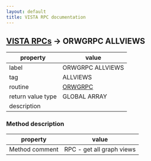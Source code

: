 ```yaml
---
layout: default
title: VISTA RPC documentation
---
```




## [VISTA RPCs](TableOfContent.md) &#8594; ORWGRPC ALLVIEWS 

 property | value 
--- | --- 
 label | ORWGRPC ALLVIEWS
 tag | ALLVIEWS
 routine | [ORWGRPC](http://code.osehra.org/dox/Routine_ORWGRPC_source.html)
 return value type | GLOBAL ARRAY
 description | 


### Method description

 property | value 
--- | --- 
 Method comment | RPC - get all graph views
